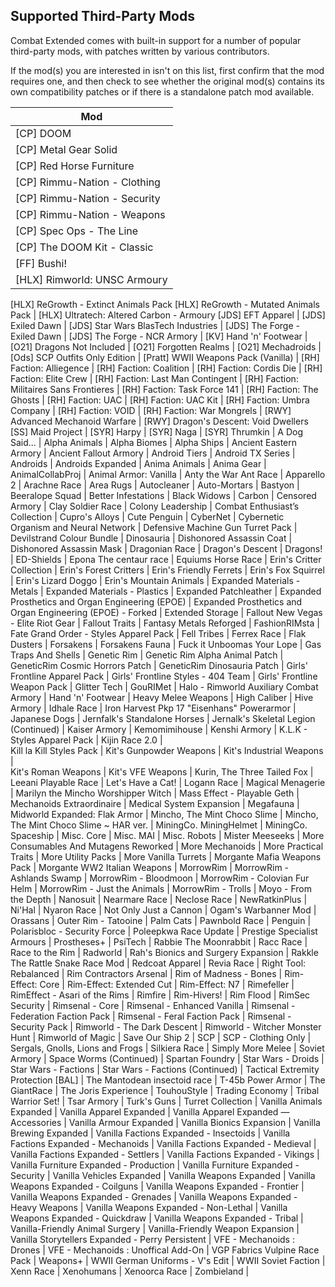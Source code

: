 ## Supported Third-Party Mods

Combat Extended comes with built-in support for a number of popular third-party mods, with patches written by various contributors.

If the mod(s) you are interested in isn't on this list, first confirm that the mod requires one, and then check to see whether the original mod(s) contains its own compatibility patches or if there is a standalone patch mod available.

Mod |
--- |
[CP] DOOM	|
[CP] Metal Gear Solid	|
[CP] Red Horse Furniture	|
[CP] Rimmu-Nation - Clothing	|
[CP] Rimmu-Nation - Security	|
[CP] Rimmu-Nation - Weapons	|
[CP] Spec Ops - The Line	|
[CP] The DOOM Kit - Classic	|
[FF] Bushi!	|
[HLX] Rimworld: UNSC Armoury |
[HLX] ReGrowth - Extinct Animals Pack
[HLX] ReGrowth - Mutated Animals Pack |
[HLX] Ultratech: Altered Carbon - Armoury
[JDS] EFT Apparel |
[JDS] Exiled Dawn |
[JDS] Star Wars BlasTech Industries |
[JDS] The Forge - Exiled Dawn |
[JDS] The Forge - NCR Armory	|
[KV] Hand 'n' Footwear	|
[O21] Dragons Not Included |
[O21] Forgotten Realms |
[O21] Mechadroids |
[Ods] SCP Outfits Only Edition	|
[Pratt] WWII Weapons Pack (Vanilla)	|
[RH] Faction: Alliegence	|
[RH] Faction: Coalition	|
[RH] Faction: Cordis Die	|
[RH] Faction: Elite Crew	|
[RH] Faction: Last Man Contingent	|
[RH] Faction: Militaires Sans Frontieres	|
[RH] Faction: Task Force 141	|
[RH] Faction: The Ghosts	|
[RH] Faction: UAC	|
[RH] Faction: UAC Kit	|
[RH] Faction: Umbra Company	|
[RH] Faction: VOID	|
[RH] Faction: War Mongrels	|
[RWY] Advanced Mechanoid Warfare    |
[RWY] Dragon's Descent: Void Dwellers
[SS] Maid Project	|
[SYR] Harpy	|
[SYR] Naga	|
[SYR] Thrumkin	|
A Dog Said...	|
Alpha Animals |
Alpha Biomes |
Alpha Ships |
Ancient Eastern Armory  |
Ancient Fallout Armory  |
Android Tiers	|
Android TX Series   |
Androids	|
Androids Expanded	|
Anima Animals  |
Anima Gear  |
AnimalCollabProj	|
Animal Armor: Vanilla	|
Anty the War Ant Race |
Apparello 2	|
Arachne Race	|
Area Rugs	|
Autocleaner	|
Auto-Mortars	|
Bastyon  |
Beeralope Squad	|
Better Infestations	|
Black Widows	|
Carbon	|
Censored Armory  |
Clay Soldier Race |
Colony Leadership   |
Combat Enthusiast’s Collection	|
Cupro's Alloys	|
Cute Penguin	|
CyberNet	|
Cybernetic Organism and Neural Network	|
Defensive Machine Gun Turret Pack	|
Devilstrand Colour Bundle   |
Dinosauria |
Dishonored Assassin Coat |
Dishonored Assassin Mask |
Dragonian Race	|
Dragon's Descent    |
Dragons!	|
ED-Shields	|
Epona The centaur race  |
Equiums Horse Race	|
Erin's Critter Collection |
Erin's Forest Critters |
Erin's Friendly Ferrets |
Erin's Fox Squirrel |
Erin's Lizard Doggo |
Erin's Mountain Animals |
Expanded Materials - Metals |
Expanded Materials - Plastics |
Expanded Patchleather	|
Expanded Prosthetics and Organ Engineering (EPOE)	|
Expanded Prosthetics and Organ Engineering (EPOE) - Forked	|
Extended Storage	|
Fallout New Vegas - Elite Riot Gear |
Fallout Traits	|
Fantasy Metals Reforged |
FashionRIMsta	|
Fate Grand Order - Styles Apparel Pack	|
Fell Tribes	|
Ferrex Race	|
Flak Dusters	|
Forsakens	|
Forsakens Fauna |
Fuck it Unboomas Your Lope |
Gas Traps And Shells	|
Genetic Rim |
Genetic Rim Alpha Animal Patch |
GeneticRim Cosmic Horrors Patch |
GeneticRim Dinosauria Patch |
Girls' Frontline Apparel Pack	|
Girls' Frontline Styles - 404 Team	|
Girls' Frontline Weapon Pack	|
Glitter Tech	|
GouRIMet	|
Halo - Rimworld Auxiliary Combat Armory	|
Hand 'n' Footwear	|
Heavy Melee Weapons |
High Caliber	|
Hive Armory |
Idhale Race	|
Iron Harvest Pkp 17 "Eisenhans" Powerarmor	|
Japanese Dogs   |
Jernfalk's Standalone Horses	|
Jernalk's Skeletal Legion (Continued)	|
Kaiser Armory	|
Kemomimihouse |
Kenshi Armory |
K.L.K - Styles Apparel Pack	|
Kijin Race 2.0     	|     
Kill la Kill Styles Pack    |
Kit's Gunpowder Weapons |
Kit's Industrial Weapons |   
Kit's Roman Weapons |
Kit's VFE Weapons |
Kurin, The Three Tailed Fox	|
Leeani Playable Race	|
Let's Have a Cat!	|
Logann Race	|
Magical Menagerie	|
Marilyn the Mincho Worshipper Witch |
Mass Effect - Playable Geth |
Mechanoids Extraordinaire	|
Medical System Expansion	|
Megafauna	|
Midworld Expanded: Flak Armor  |
Mincho, The Mint Choco Slime  |
Mincho, The Mint Choco Slime ~ HAR ver. |
MiningCo. MiningHelmet	|
MiningCo. Spaceship	|
Misc. Core	|
Misc. MAI |
Misc. Robots	|
Mister Meeseeks |
More Consumables And Mutagens Reworked |
More Mechanoids	|
More Practical Traits	|
More Utility Packs	|
More Vanilla Turrets	|
Morgante Mafia Weapons Pack |
Morgante WW2 Italian Weapons    |
MorrowRim	|
MorrowRim - Ashlands Swamp  |
MorrowRim - Bloodmoon  |
MorrowRim - Colovian Fur Helm	|
MorrowRim - Just the Animals	|
MorrowRim - Trolls	|
Moyo - From the Depth   |
Nanosuit   |
Nearmare Race	|
Neclose Race	|
NewRatkinPlus |
Ni'Hal	|
Nyaron Race |
Not Only Just a Cannon  |
Ogam's Warbanner Mod    |
Orassans	|
Outer Rim - Tatooine    |
Palm Cats   |
Pawnbold Race   |
Penguin	|
Polarisbloc - Security Force	|
Poleepkwa Race Update	|
Prestige Specialist Armours	|
Prostheses+ |
PsiTech	|
Rabbie The Moonrabbit	|
Racc Race	|
Race to the Rim |
Radworld    |
Rah's Bionics and Surgery Expansion	|
Rakkle The Rattle Snake Race Mod  |
Redcoat Apparel	|
Revia Race |
Right Tool: Rebalanced	|
Rim Contractors Arsenal	|
Rim of Madness - Bones	|
Rim-Effect: Core	|
Rim-Effect: Extended Cut	|
Rim-Effect: N7	|
Rimefeller	|
RimEffect - Asari of the Rims	|
Rimfire	|
Rim-Hivers!	|
Rim Flood	|
RimSec Security |
Rimsenal - Core |
Rimsenal - Enhanced Vanilla |
Rimsenal - Federation Faction Pack |
Rimsenal - Feral Faction Pack |
Rimsenal - Security Pack |
Rimworld - The Dark Descent |
Rimworld - Witcher Monster Hunt |
Rimworld of Magic |
Save Our Ship 2	|
SCP |
SCP - Clothing Only	|
Sergals, Gnolls, Lions and Frogs	|
Silkiera Race	|
Simply More Melee	|
Soviet Armory	|
Space Worms (Continued) |
Spartan Foundry	|
Star Wars - Droids |
Star Wars - Factions |
Star Wars - Factions (Continued) |
Tactical Extremity Protection [BAL] |
The Mantodean insectoid race	|
T-45b Power Armor	|
The GiantRace	|
The Joris Experience	|
TouhouStyle	|
Trading Economy	|
Tribal Warrior Set! |
Tsar Armory	|
Turk's Guns |
Turret Collection	|
Vanilla Animals Expanded |
Vanilla Apparel Expanded	|
Vanilla Apparel Expanded — Accessories  |
Vanilla Armour Expanded	|
Vanilla Bionics Expansion	|
Vanilla Brewing Expanded    |
Vanilla Factions Expanded - Insectoids |
Vanilla Factions Expanded - Mechanoids	|
Vanilla Factions Expanded - Medieval	|
Vanilla Factions Expanded - Settlers	|
Vanilla Factions Expanded - Vikings	|
Vanilla Furniture Expanded - Production	|
Vanilla Furniture Expanded -  Security |
Vanilla Vehicles Expanded	|
Vanilla Weapons Expanded |
Vanilla Weapons Expanded - Coilguns |
Vanilla Weapons Expanded - Frontier	|
Vanilla Weapons Expanded - Grenades |
Vanilla Weapons Expanded - Heavy Weapons |
Vanilla Weapons Expanded - Non-Lethal	|
Vanilla Weapons Expanded - Quickdraw	|
Vanilla Weapons Expanded - Tribal	|
Vanilla-Friendly Animal Surgery	|
Vanilla-Friendly Weapon Expansion	|
Vanilla Storytellers Expanded - Perry Persistent |
VFE - Mechanoids : Drones |
VFE - Mechanoids : Unoffical Add-On |
VGP Fabrics
Vulpine Race Pack	|
Weapons+	|
WWII German Uniforms - V's Edit |
WWII Soviet Faction	|
Xenn Race	|
Xenohumans	|
Xenoorca Race	|
Zombieland	|
